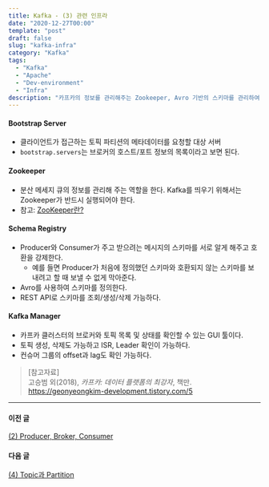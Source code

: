 ```yaml
---
title: Kafka - (3) 관련 인프라
date: "2020-12-27T00:00"
template: "post"
draft: false
slug: "kafka-infra"
category: "Kafka"
tags:
  - "Kafka"
  - "Apache"
  - "Dev-environment"
  - "Infra"
description: "카프카의 정보를 관리해주는 Zookeeper, Avro 기반의 스키마를 관리하여 스키마를 강제해주는 Schema Registry 등이 대표적으로 카프카와 관련된 인프라이다."
---
```


#### Bootstrap Server
- 클라이언트가 접근하는 토픽 파티션의 메타데이터를 요청할 대상 서버
- `bootstrap.servers`는 브로커의 호스트/포트 정보의 목록이라고 보면 된다.

#### Zookeeper
-  분산 메세지 큐의 정보를 관리해 주는 역할을 한다. Kafka를 띄우기 위해서는 Zookeeper가 반드시 실행되어야 한다.
- 참고: [ZooKeeper란?](/posts/what-is-zookeeper)

#### Schema Registry
- Producer와 Consumer가 주고 받으려는 메시지의 스키마를 서로 알게 해주고 호환을 강제한다.
  * 예를 들면 Producer가 처음에 정의했던 스키마와 호환되지 않는 스키마를 보내려고 할 때 보낼 수 없게 막아준다.
- Avro를 사용하여 스키마를 정의한다.
- REST API로 스키마를 조회/생성/삭제 가능하다.

#### Kafka Manager
- 카프카 클러스터의 브로커와 토픽 목록 및 상태를 확인할 수 있는 GUI 툴이다.
- 토픽 생성, 삭제도 가능하고 ISR, Leader 확인이 가능하다.
- 컨슈머 그룹의 offset과 lag도 확인 가능하다.


> [참고자료]  
> 고승범 외(2018), _카프카: 데이터 플랫폼의 최강자_, 책만.  
> https://geonyeongkim-development.tistory.com/5  

---

#### 이전 글
[(2) Producer, Broker, Consumer](/posts/kafka-producer-broker-consumer)

#### 다음 글
[(4) Topic과 Partition](/posts/kafka-topic-partition)